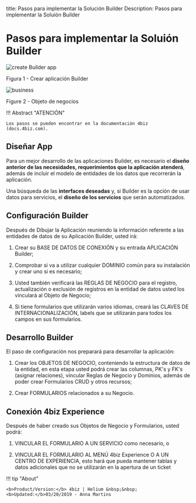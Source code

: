 title: Pasos para implementar la Solución Builder
Description: Pasos para implementar la Soluión Builder
# Pasos para implementar la Soluión Builder


![create Builder app](images/Builder-1.png)

Figura 1 - Crear aplicación Builder


![business](images/Builder-2.png)

Figure 2 - Objeto de negocios


!!! Abstract "ATENCIÓN"

    Los pasos se pueden encontrar en la documentación 4biz (docs.4biz.com).

## Diseñar App


Para un mejor desarrollo de las aplicaciones Builder, es necesario el **diseño anterior de las necesidades, requerimientos que la aplicación atenderá**, además de incluir el modelo de entidades de los datos que recorrerán la aplicación.

Una búsqueda de las **interfaces deseadas** y, si Builder es la opción de usar datos para servicios, el **diseño de los servicios** que serán automatizados.

## Configuración Builder


Después de Dibujar la Aplicación reuniendo la información referente a las entidades de datos de su Aplicación Builder, usted irá:

1.  Crear su BASE DE DATOS DE CONEXIÓN y su entrada APLICACIÓN Builder;

2.  Comprobar si va a utilizar cualquier DOMINIO común para su instalación y crear uno si es necesario;

3.  Usted también verificará las REGLAS DE NEGOCIO para el registro, actualización o exclusión de registros en la entidad de datos usted los vinculará al Objeto de Negocio;

4.  Si tiene formularios que utilizarán varios idiomas, creará las CLAVES DE INTERNACIONALIZACIÓN, labels que se utilizarán para todos los campos en sus formularios.

## Desarrollo Builder


El paso de configuración nos preparará para desarrollar la aplicación:

1.  Crear los OBJETOS DE NEGOCIO, conteniendo la estructura de datos de la entidad, en esta etapa usted podrá crear las columnas, PK's y FK's (asignar relaciones), vincular Reglas de Negocio y Dominios, además de poder crear Formularios CRUD y otros recursos;

2.  Crear FORMULARIOS relacionados a su Negocio.

## Conexión 4biz Experience


Después de haber creado sus Objetos de Negocio y Formularios, usted podrá:

1.  VINCULAR EL FORMULARIO A UN SERVICIO como necesario, o

2.  VINCULAR EL FORMULARIO AL MENÚ 4biz Experience O A UN CENTRO DE EXPERIENCIA, esto hará que pueda mantener tablas y datos adicionales que no se utilizarán en la apertura de un ticket



!!! tip "About"

    <b>Product/Version:</b> 4biz | Helium &nbsp;&nbsp;
    <b>Updated:</b>03/20/2019 - Anna Martins  
